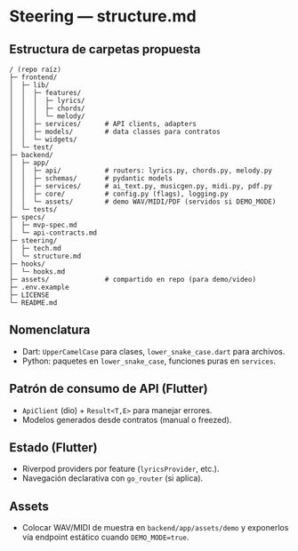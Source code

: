 # Steering — structure.md

## Estructura de carpetas propuesta
```
/ (repo raíz)
├─ frontend/
│  ├─ lib/
│  │  ├─ features/
│  │  │  ├─ lyrics/
│  │  │  ├─ chords/
│  │  │  └─ melody/
│  │  ├─ services/      # API clients, adapters
│  │  ├─ models/        # data classes para contratos
│  │  └─ widgets/
│  └─ test/
├─ backend/
│  ├─ app/
│  │  ├─ api/           # routers: lyrics.py, chords.py, melody.py
│  │  ├─ schemas/       # pydantic models
│  │  ├─ services/      # ai_text.py, musicgen.py, midi.py, pdf.py
│  │  ├─ core/          # config.py (flags), logging.py
│  │  └─ assets/        # demo WAV/MIDI/PDF (servidos si DEMO_MODE)
│  └─ tests/
├─ specs/
│  ├─ mvp-spec.md
│  └─ api-contracts.md
├─ steering/
│  ├─ tech.md
│  └─ structure.md
├─ hooks/
│  └─ hooks.md
├─ assets/              # compartido en repo (para demo/video)
├─ .env.example
├─ LICENSE
└─ README.md
```

## Nomenclatura
- Dart: `UpperCamelCase` para clases, `lower_snake_case.dart` para archivos.
- Python: paquetes en `lower_snake_case`, funciones puras en `services`.

## Patrón de consumo de API (Flutter)
- `ApiClient` (dio) + `Result<T,E>` para manejar errores.  
- Modelos generados desde contratos (manual o freezed).

## Estado (Flutter)
- Riverpod providers por feature (`lyricsProvider`, etc.).  
- Navegación declarativa con `go_router` (si aplica).

## Assets
- Colocar WAV/MIDI de muestra en `backend/app/assets/demo` y exponerlos vía endpoint estático cuando `DEMO_MODE=true`.
